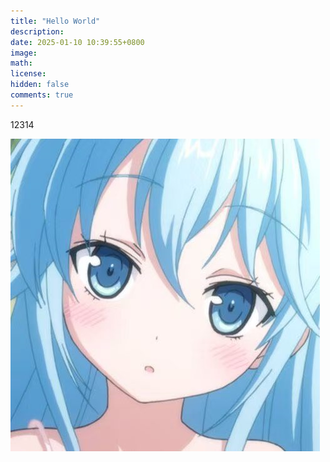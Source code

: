 ```yaml
---
title: "Hello World"
description:
date: 2025-01-10 10:39:55+0800
image:
math:
license:
hidden: false
comments: true
---
```


12314

![Image 1](assets/1.png)